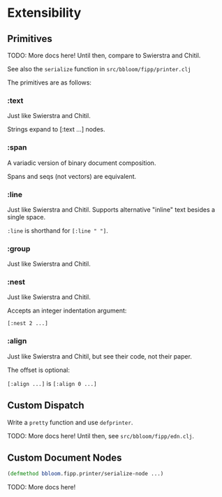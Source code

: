 # Extensibility

## Primitives

TODO: More docs here! Until then, compare to Swierstra and Chitil.

See also the `serialize` function in `src/bbloom/fipp/printer.clj`

The primitives are as follows:

### :text

Just like Swierstra and Chitil.

Strings expand to [:text ...] nodes.

### :span

A variadic version of binary document composition.

Spans and seqs (not vectors) are equivalent.

### :line

Just like Swierstra and Chitil.
Supports alternative "inline" text besides a single space.

`:line` is shorthand for `[:line " "]`.

### :group

Just like Swierstra and Chitil.

### :nest

Just like Swierstra and Chitil.

Accepts an integer indentation argument:

`[:nest 2 ...]`

### :align

Just like Swierstra and Chitil, but see their code, not their paper.

The offset is optional:

`[:align ...]` is `[:align 0 ...]`


## Custom Dispatch

Write a `pretty` function and use `defprinter`.

TODO: More docs here!  Until then, see `src/bbloom/fipp/edn.clj`.

## Custom Document Nodes

```clojure
(defmethod bbloom.fipp.printer/serialize-node ...)
```

TODO: More docs here!
